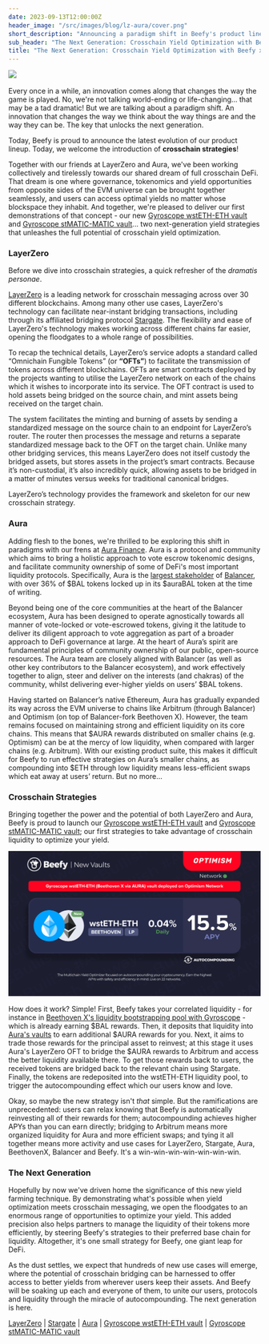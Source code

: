 ```yaml
---
date: 2023-09-13T12:00:00Z
header_image: "/src/images/blog/lz-aura/cover.png"
short_description: "Announcing a paradigm shift in Beefy's product lineup, with the introduction of LayerZero crosschain strategies in partnership with Aura Finance."
sub_header: "The Next Generation: Crosschain Yield Optimization with Beefy x LayerZero x Aura"
title: "The Next Generation: Crosschain Yield Optimization with Beefy x LayerZero x Aura"
---
```


![](/src/images/blog/lz-aura/cover.png)

Every once in a while, an innovation comes along that changes the way the game is played. No, we're not talking world-ending or life-changing... that may be a tad dramatic! But we are talking about a paradigm shift. An innovation that changes the way we think about the way things are and the way they can be. The key that unlocks the next generation.

Today, Beefy is proud to announce the latest evolution of our product lineup. Today, we welcome the introduction of **crosschain strategies**! 

Together with our friends at LayerZero and Aura, we've been working collectively and tirelessly towards our shared dream of full crosschain DeFi. That dream is one where governance, tokenomics and yield opportunities from opposite sides of the EVM universe can be brought together seamlessly, and users can access optimal yields no matter whose blockspace they inhabit. And together, we're pleased to deliver our first demonstrations of that concept - our new [Gyroscope wstETH-ETH vault](https://app.beefy.finance/vault/beets-eclp-wsteth-eth) and [Gyroscope stMATIC-MATIC vault](https://app.beefy.finance/vault/aura-polygon-gyro-matic-stmatic)... two next-generation yield strategies that unleashes the full potential of crosschain yield optimization.

### LayerZero

Before we dive into crosschain strategies, a quick refresher of the *dramatis personae*.

[LayerZero](https://layerzero.network/) is a leading network for crosschain messaging across over 30 different blockchains. Among many other use cases, LayerZero's technology can facilitate near-instant bridging transactions, including through its affiliated bridging protocol [Stargate](https://stargate.finance/). The flexibility and ease of LayerZero's technology makes working across different chains far easier, opening the floodgates to a whole range of possibilities.

To recap the technical details, LayerZero’s service adopts a standard called “Omnichain Fungible Tokens” (or **“OFTs”**) to facilitate the transmission of tokens across different blockchains. OFTs are smart contracts deployed by the projects wanting to utilise the LayerZero network on each of the chains which it wishes to incorporate into its service. The OFT contract is used to hold assets being bridged on the source chain, and mint assets being received on the target chain.

The system facilitates the minting and burning of assets by sending a standardized message on the source chain to an endpoint for LayerZero’s router. The router then processes the message and returns a separate standardized message back to the OFT on the target chain. Unlike many other bridging services, this means LayerZero does not itself custody the bridged assets, but stores assets in the project’s smart contracts. Because it’s non-custodial, it’s also incredibly quick, allowing assets to be bridged in a matter of minutes versus weeks for traditional canonical bridges.

LayerZero’s technology provides the framework and skeleton for our new crosschain strategy.

### Aura

Adding flesh to the bones, we're thrilled to be exploring this shift in paradigms with our frens at [Aura Finance](https://aura.finance/). Aura is a protocol and community which aims to bring a holistic approach to vote escrow tokenomic designs, and facilitate community ownership of some of DeFi's most important liquidity protocols. Specifically, Aura is the [largest stakeholder](https://www.defiwars.xyz/wars/balancer) of [Balancer](https://balancer.fi/), with over 36% of $BAL tokens locked up in its $auraBAL token at the time of writing.

Beyond being one of the core communities at the heart of the Balancer ecosystem, Aura has been designed to operate agnostically towards all manner of vote-locked or vote-escrowed tokens, giving it the latitude to deliver its diligent approach to vote aggregation as part of a broader approach to DeFi governance at large. At the heart of Aura’s spirit are fundamental principles of community ownership of our public, open-source resources. The Aura team are closely aligned with Balancer (as well as other key contributors to the Balancer ecosystem), and work effectively together to align, steer and deliver on the interests (and chakras) of the community, whilst delivering ever-higher yields on users’ $BAL tokens.

Having started on Balancer’s native Ethereum, Aura has gradually expanded its way across the EVM universe to chains like Arbitrum (through Balancer) and Optimism (on top of Balancer-fork Beethoven X). However, the team remains focused on maintaining strong and efficient liquidity on its core chains. This means that $AURA rewards distributed on smaller chains (e.g. Optimism) can be at the mercy of low liquidity, when compared with larger chains (e.g. Arbitrum). With our existing product suite, this makes it difficult for Beefy to run effective strategies on Aura’s smaller chains, as compounding into $ETH through low liquidity means less-efficient swaps which eat away at users’ return. But no more…

### Crosschain Strategies

Bringing together the power and the potential of both LayerZero and Aura, Beefy is proud to launch our [Gyroscope wstETH-ETH vault](https://app.beefy.finance/vault/beets-eclp-wsteth-eth) and [Gyroscope stMATIC-MATIC vault](https://app.beefy.finance/vault/aura-polygon-gyro-matic-stmatic); our first strategies to take advantage of crosschain liquidity to optimize your yield. 

![](/src/images/blog/lz-aura/vault.png)

How does it work? Simple! First, Beefy takes your correlated liquidity - for instance in [Beethoven X's liquidity bootstrapping pool with Gyroscope](https://op.beets.fi/pool/0x7ca75bdea9dede97f8b13c6641b768650cb837820002000000000000000000d5) - which is already earning $BAL rewards. Then, it deposits that liquidity into [Aura's vaults](https://app.aura.finance/#/10/pool/6) to earn additional $AURA rewards for you. Next, it aims to trade those rewards for the principal asset to reinvest; at this stage it uses Aura's LayerZero OFT to bridge the $AURA rewards to Arbitrum and access the better liquidity available there. To get those rewards back to users, the received tokens are bridged back to the relevant chain using Stargate. Finally, the tokens are redeposited into the wstETH-ETH liquidity pool, to trigger the autocompounding effect which our users know and love.

Okay, so maybe the new strategy isn't *that* simple. But the ramifications are unprecedented: users can relax knowing that Beefy is automatically reinvesting all of their rewards for them; autocompounding achieves higher APYs than you can earn directly; bridging to Arbitrum means more organized liquidity for Aura and more efficient swaps; and tying it all together means more activity and use cases for LayerZero, Stargate, Aura, BeethovenX, Balancer and Beefy. It's a win-win-win-win-win-win-win.

### The Next Generation

Hopefully by now we've driven home the significance of this new yield farming technique. By demonstrating what's possible when yield optimization meets crosschain messaging, we open the floodgates to an enormous range of opportunities to optimize your yield. This added precision also helps partners to manage the liquidity of their tokens more efficiently, by steering Beefy's strategies to their preferred base chain for liquidity. Altogether, it's one small strategy for Beefy, one giant leap for DeFi.

As the dust settles, we expect that hundreds of new use cases will emerge, where the potential of crosschain bridging can be harnessed to offer access to better yields from wherever users keep their assets. And Beefy will be soaking up each and everyone of them, to unite our users, protocols and liquidity through the miracle of autocompounding. The next generation is here.

[LayerZero](https://layerzero.network/) | [Stargate](https://stargate.finance/) | [Aura](https://aura.finance/) | [Gyroscope wstETH-ETH vault](https://app.beefy.finance/vault/beets-eclp-wsteth-eth) | [Gyroscope stMATIC-MATIC vault](https://app.beefy.finance/vault/aura-polygon-gyro-matic-stmatic)